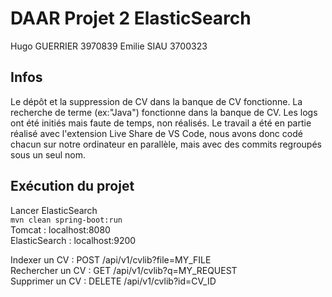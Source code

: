 # DAAR Projet 2 ElasticSearch

Hugo GUERRIER 3970839
Emilie SIAU 3700323

## Infos

Le dépôt et la suppression de CV dans la banque de CV fonctionne.
La recherche de terme (ex:"Java") fonctionne dans la banque de CV.
Les logs ont été initiés mais faute de temps, non réalisés.
Le travail a été en partie réalisé avec l'extension Live Share de VS Code, nous avons donc codé chacun sur notre ordinateur en parallèle, mais avec des commits regroupés sous un seul nom.

## Exécution du projet

Lancer ElasticSearch \
`mvn clean spring-boot:run` \
Tomcat : localhost:8080 \
ElasticSearch : localhost:9200

Indexer un CV : POST /api/v1/cvlib?file=MY_FILE \
Rechercher un CV : GET /api/v1/cvlib?q=MY_REQUEST \
Supprimer un CV : DELETE /api/v1/cvlib?id=CV_ID
